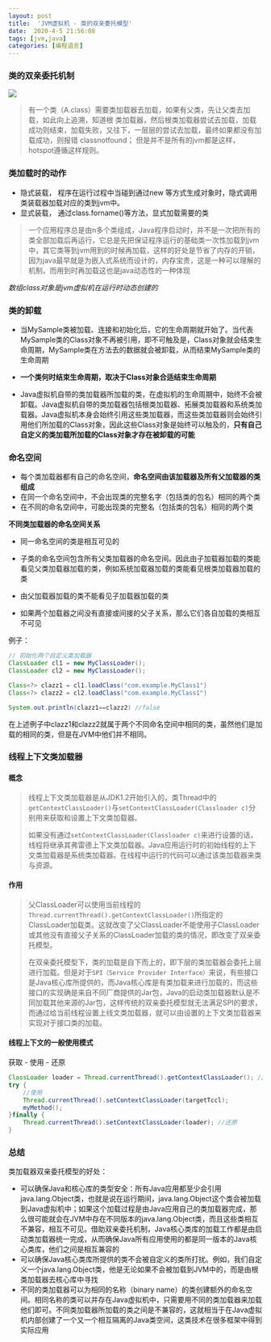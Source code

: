 ```yaml
---
layout: post
title:  'JVM虚拟机 - 类的双亲委托模型'
date:  2020-4-5 21:56:08
tags: [jvm,java]
categories: [编程语言]
---
```


### 类的双亲委托机制

![](https://blog-1253533258.cos.ap-shanghai.myqcloud.com/2019-8-27/classloader_1.png)

> 有一个类（A.class）需要类加载器去加载，如果有父类，先让父类去加载，如此向上追溯，知道根 类加载器，然后根类加载器尝试去加载，加载成功则结束，加载失败，又往下，一层层的尝试去加载，最终如果都没有加载成功，则报错
> classnotfound；
> 但是并不是所有的jvm都是这样，hotspot遵循这样规则。



### 类加载时的动作

- 隐式装载， 程序在运行过程中当碰到通过new 等方式生成对象时，隐式调用类装载器加载对应的类到jvm中。
- 显式装载， 通过class.forname()等方法，显式加载需要的类

> 一个应用程序总是由n多个类组成，Java程序启动时，并不是一次把所有的类全部加载后再运行，它总是先把保证程序运行的基础类一次性加载到jvm中，其它类等到jvm用到的时候再加载，这样的好处是节省了内存的开销，因为java最早就是为嵌入式系统而设计的，内存宝贵，这是一种可以理解的机制，而用到时再加载这也是java动态性的一种体现



*数组class对象是jvm虚拟机在运行时动态创建的*

### 类的卸载

- 当MySample类被加载、连接和初始化后，它的生命周期就开始了。当代表MySample类的Class对象不再被引用，即不可触及是，Class对象就会结束生命周期，MySample类在方法去的数据就会被卸载，从而结束MySample类的生命周期

- **一个类何时结束生命周期，取决于Class对象合适结束生命周期**

- Java虚拟机自带的类加载器所加载的类，在虚拟机的生命周期中，始终不会被卸载。Java虚拟机自带的类加载器包括根类加载器、拓展类加载器和系统类加载器。Java虚拟机本身会始终引用这些类加载器，而这些类加载器则会始终引用他们所加载的Class对象，因此这些Class对象是始终可以触及的，**只有自己自定义的类加载所加载的Class对象才存在被卸载的可能**

  

### 命名空间

- 每个类加载器都有自己的命名空间，**命名空间由该加载器及所有父加载器的类组成**
- 在同一个命名空间中，不会出现类的完整名字（包括类的包名）相同的两个类
- 在不同的命名空间中，可能出现类的完整名（包括类的包名）相同的两个类

**不同类加载器的命名空间关系**

- 同一命名空间的类是相互可见的

- 子类的命名空间包含所有父类加载器的命名空间。因此由子加载器加载的类能看见父类加载器加载的类，例如系统加载器加载的类能看见根类加载器加载的类
- 由父加载器加载的类不能看见子加载器加载的类
- 如果两个加载器之间没有直接或间接的父子关系，那么它们各自加载的类相互不可见

例子：

```java
// 初始化两个自定义类加载器
ClassLoader cl1 = new MyClassLoader();
ClassLoader cl2 = new MyClassLoader();

Class<?> clazz1 = cl1.loadClass("com.example.MyClass1")
Class<?> clazz2 = cl2.loadClass("com.example.MyClass1")

System.out.println(clazz1==clazz2) //false
```

在上述例子中clazz1和clazz2就属于两个不同命名空间中相同的类，虽然他们是加载的相同的类，但是在JVM中他们并不相同。



### 线程上下文类加载器

#### 概念

> 线程上下文类加载器是从JDK1.2开始引入的，类Thread中的`getContextClassLoader()`与`setContextClassLoader(Classloader c)`分别用来获取和设置上下文类加载器。
>
> 如果没有通过`setContextClassLoader(Classloader c)`来进行设置的话，线程将继承其弗雷德上下文类加载器。Java应用运行时的初始线程的上下文类加载器是系统类加载器。在线程中运行的代码可以通过该类加载器来类与资源。



#### 作用

> 父ClassLoader可以使用当前线程的`Thread.currentThread().getContextClassLoader()`所指定的ClassLoader加载类。这就改变了父ClassLoader不能使用子ClassLoader或其他没有直接父子关系的ClassLoader加载的类的情况，即改变了双亲委托模型。
>
> 在双亲委托模型下，类的加载是自下而上的，即下层的类加载器会委托上层进行加载。但是对于`SPI（Service Provider Interface）`来说，有些接口是Java核心库所提供的，而Java核心库是有类加载来进行加载的，而这些接口的实现确是来自不同厂商提供的Jar包，Java的启动类加载器默认是不同加载其他来源的Jar包，这样传统的双亲委托模型就无法满足SPI的要求，而通过给当前线程设置上线文类加载器，就可以由设置的上下文类加载器来实现对于接口类的加载。



#### 线程上下文的一般使用模式

获取 - 使用 - 还原

```java
ClassLoader loader = Thread.currentThread().getContextClassLoader(); //获取
try {
    //使用
    Thread.currentThread().setContextClassLoader(targetTccl);
    myMethod();
}finally {
    Thread.currentThread().setContextClassLoader(loader); //还原
}
```



### 总结

类加载器双亲委托模型的好处：

- 可以确保Java和核心库的类型安全：所有Java应用都至少会引用java.lang.Object类，也就是说在运行期间，java.lang.Object这个类会被加载到Java虚拟机中；如果这个加载过程是由Java应用自己的类加载器完成，那么很可能就会在JVM中存在不同版本的java.lang.Object类，而且这些类相互不兼容，相互不可见。借助双亲委托机制，Java核心类库的加载工作都是由启动类加载器统一完成，从而确保Java所有应用使用的都是同一版本的Java核心类库，他们之间是相互兼容的
- 可以确保Java核心类库所提供的类不会被自定义的类所打扰。例如，我们自定义一个java.lang.Object类，他是无论如果不会被加载到JVM中的，而是由根类加载器去核心库中寻找
- 不同的类加载器可以为相同的名称（binary name）的类创建额外的命名空间。相同名称的类可以并存在Java虚拟机中，只需要用不同的类加载器来加载他们即可。不同类加载器所加载的类之间是不兼容的，这就相当于在Java虚拟机内部创建了一个又一个相互隔离的Java类空间，这类技术在很多框架中得到实际应用